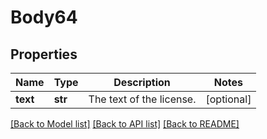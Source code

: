 # Body64

## Properties
Name | Type | Description | Notes
------------ | ------------- | ------------- | -------------
**text** | **str** | The text of the license. | [optional] 

[[Back to Model list]](../README.md#documentation-for-models) [[Back to API list]](../README.md#documentation-for-api-endpoints) [[Back to README]](../README.md)

